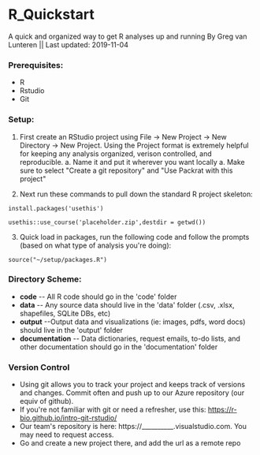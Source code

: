 # R_Quickstart
A quick and organized way to get R analyses up and running
By Greg van Lunteren || Last updated: 2019-11-04

### Prerequisites:
- R
- Rstudio
- Git


### Setup:
1. First create an RStudio project using File -> New Project -> New Directory -> New Project. Using the Project format is extremely helpful for keeping any analysis organized, verison controlled, and reproducible.
    a. Name it and put it wherever you want locally
    a. Make sure to select "Create a git repository" and "Use Packrat with this project"

2. Next run these commands to pull down the standard R project skeleton:

` install.packages('usethis') `

` usethis::use_course('placeholder.zip',destdir = getwd()) `


3. Quick load in packages, run the following code and follow the prompts (based on what type of analysis you're doing):

`source("~/setup/packages.R")`




### Directory Scheme:
- __code__ -- All R code should go in the 'code' folder
- __data__ -- Any source data should live in the 'data' folder (.csv, .xlsx, shapefiles, SQLite DBs, etc)
- __output__ --Output data and visualizations (ie: images, pdfs, word docs) should live in the 'output' folder
- __documentation__ -- Data dictionaries, request emails, to-do lists, and other documentation should go in the 'documentation' folder


### Version Control
- Using git allows you to track your project and keeps track of versions and changes. Commit often and push up to our Azure repository (our equiv of github).
- If you're not familiar with git or need a refresher, use this: https://r-bio.github.io/intro-git-rstudio/
- Our team's repository is here: https://__________.visualstudio.com. You may need to request access.
- Go and create a new project there, and add the url as a remote repo


